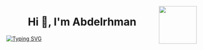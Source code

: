 <p><a href="https://www.asu.edu.eg/"><img align="right" src="https://ums.asu.edu.eg/images/logo.png" width="100" /></a></p>
<h1 align="center">Hi 👋, I'm Abdelrhman </h1>

[![Typing SVG](https://readme-typing-svg.herokuapp.com?size=25&duration=4500&color=FF123C&center=true&vCenter=true&width=670&height=25&lines=Competitive+Programmer+;Junior+Software+Engineer)](https://git.io/typing-svg)
